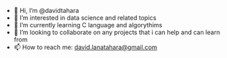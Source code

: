 - 👋 Hi, I’m @davidtahara
- 👀 I’m interested in data science and related topics
- 🌱 I’m currently learning C language and algorythims
- 💞️ I’m looking to collaborate on any projects that i can help and can learn from
- 📫 How to reach me: david.lanatahara@gmail.com
